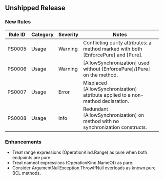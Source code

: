 ﻿## Unshipped Release

### New Rules

| Rule ID | Category | Severity | Notes |
| ------- | -------- | -------- | ----- |
| PS0005 | Usage | Warning | Conflicting purity attributes: a method marked with both [EnforcePure] and [Pure]. |
| PS0006 | Usage | Warning | [AllowSynchronization] used without [EnforcePure]/[Pure] on the method. |
| PS0007 | Usage | Error | Misplaced [AllowSynchronization] attribute applied to a non-method declaration. |
| PS0008 | Usage | Info | Redundant [AllowSynchronization] on method with no synchronization constructs. |

### Enhancements

- Treat range expressions (OperationKind.Range) as pure when both endpoints are pure.
- Treat nameof expressions (OperationKind.NameOf) as pure.
- Consider ArgumentNullException.ThrowIfNull overloads as known pure BCL methods.